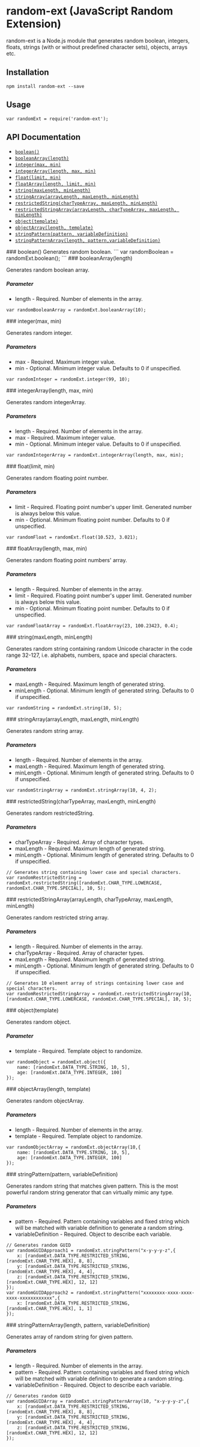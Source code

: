 # random-ext (JavaScript Random Extension)

random-ext is a Node.js module that generates random boolean, integers, floats, strings (with or without predefined character sets), objects, arrays etc.

## Installation

```
npm install random-ext --save
```

## Usage

```
var randomExt = require('random-ext');
```

## API Documentation

* [`boolean()`](#boolean)
* [`booleanArray(length)`](#booleanArray)
* [`integer(max, min)`](#integer)
* [`integerArray(length, max, min)`](#integerArray)
* [`float(limit, min)`](#float)
* [`floatArray(length, limit, min)`](#floatArray)
* [`string(maxLength, minLength)`](#string)
* [`stringArray(arrayLength, maxLength, minLength)`](#stringArray)
* [`restrictedString(charTypeArray, maxLength, minLength)`](#restrictedString)
* [`restrictedStringArray(arrayLength, charTypeArray, maxLength, minLength)`](#restrictedStringArray)
* [`object(template)`](#object)
* [`objectArray(length, template)`](#objectArray)
* [`stringPattern(pattern, variableDefinition)`](#stringPattern)
* [`stringPatternArray(length, pattern,variableDefinition)`](#stringPatternArray)

<a name="boolean"/>
### boolean()
Generates random boolean.
```
var randomBoolean = randomExt.boolean();
```

<a name="booleanArray"/>
### booleanArray(length)

Generates random boolean array.
##### Parameter
* length - Required. Number of elements in the array.
```
var randomBooleanArray = randomExt.booleanArray(10);
```

<a name="integer"/>
### integer(max, min)

Generates random integer.
##### Parameters
* max - Required. Maximum integer value.
* min - Optional. Minimum integer value. Defaults to 0 if unspecified.

```
var randomInteger = randomExt.integer(99, 10);
```

<a name="integerArray"/>
### integerArray(length, max, min)

Generates random integerArray.
##### Parameters
* length - Required. Number of elements in the array.
* max - Required. Maximum integer value.
* min - Optional. Minimum integer value. Defaults to 0 if unspecified.

```
var randomIntegerArray = randomExt.integerArray(length, max, min);
```

<a name="float"/>
### float(limit, min)

Generates random floating point number.
##### Parameters
* limit - Required. Floating point number's upper limit. Generated number is always below this value.
* min - Optional. Minimum floating point number. Defaults to 0 if unspecified.

```
var randomFloat = randomExt.float(10.523, 3.021);
```

<a name="floatArray"/>
### floatArray(length, max, min)

Generates random floating point numbers' array.
##### Parameters
* length - Required. Number of elements in the array.
* limit - Required. Floating point number's upper limit. Generated number is always below this value.
* min - Optional. Minimum floating point number. Defaults to 0 if unspecified.

```
var randomFloatArray = randomExt.floatArray(23, 100.23423, 0.4);
```

<a name="string"/>
### string(maxLength, minLength)

Generates random string containing random Unicode character in the code range 32-127, i.e. alphabets, numbers, space and special characters.
##### Parameters
* maxLength - Required. Maximum length of generated string.
* minLength - Optional. Minimum length of generated string. Defaults to 0 if unspecified.

```
var randomString = randomExt.string(10, 5);
```

<a name="stringArray"/>
### stringArray(arrayLength, maxLength, minLength)

Generates random string array.
##### Parameters
* length - Required. Number of elements in the array.
* maxLength - Required. Maximum length of generated string.
* minLength - Optional. Minimum length of generated string. Defaults to 0 if unspecified.

```
var randomStringArray = randomExt.stringArray(10, 4, 2);
```

<a name="restrictedString"/>
### restrictedString(charTypeArray, maxLength, minLength)

Generates random restrictedString.
##### Parameters
* charTypeArray - Required. Array of character types.
* maxLength - Required. Maximum length of generated string.
* minLength - Optional. Minimum length of generated string. Defaults to 0 if unspecified.

```
// Generates string containing lower case and special characters.
var randomRestrictedString = randomExt.restrictedString([randomExt.CHAR_TYPE.LOWERCASE, randomExt.CHAR_TYPE.SPECIAL], 10, 5);
```

<a name="restrictedStringArray"/>
### restrictedStringArray(arrayLength, charTypeArray, maxLength, minLength)

Generates random restricted string array.
##### Parameters
* length - Required. Number of elements in the array.
* charTypeArray - Required. Array of character types.
* maxLength - Required. Maximum length of generated string.
* minLength - Optional. Minimum length of generated string. Defaults to 0 if unspecified.

```
// Generates 10 element array of strings containing lower case and special characters.
var randomRestrictedStringArray = randomExt.restrictedStringArray(10, [randomExt.CHAR_TYPE.LOWERCASE, randomExt.CHAR_TYPE.SPECIAL], 10, 5);
```

<a name="object"/>
### object(template)

Generates random object.
##### Parameter
* template - Required. Template object to randomize.

```
var randomObject = randomExt.object({
    name: [randomExt.DATA_TYPE.STRING, 10, 5],
    age: [randomExt.DATA_TYPE.INTEGER, 100]
});
```

<a name="objectArray"/>
### objectArray(length, template)

Generates random objectArray.
##### Parameters
* length - Required. Number of elements in the array.
* template - Required. Template object to randomize.

```
var randomObjectArray = randomExt.objectArray(10,{
    name: [randomExt.DATA_TYPE.STRING, 10, 5],
    age: [randomExt.DATA_TYPE.INTEGER, 100]
});
```

<a name="stringPattern"/>
### stringPattern(pattern, variableDefinition)

Generates random string that matches given pattern. This is the most powerful random string generator that can virtually mimic any type.
##### Parameters
* pattern - Required. Pattern containing variables and fixed string which will be matched with variable definition to generate a random string.
* variableDefinition - Required. Object to describe each variable.

```
// Generates random GUID
var randomGUIDApproach1 = randomExt.stringPattern("x-y-y-y-z",{
    x: [randomExt.DATA_TYPE.RESTRICTED_STRING, [randomExt.CHAR_TYPE.HEX], 8, 8],
    y: [randomExt.DATA_TYPE.RESTRICTED_STRING, [randomExt.CHAR_TYPE.HEX], 4, 4],
    z: [randomExt.DATA_TYPE.RESTRICTED_STRING, [randomExt.CHAR_TYPE.HEX], 12, 12]
});
var randomGUIDApproach2 = randomExt.stringPattern("xxxxxxxx-xxxx-xxxx-xxxx-xxxxxxxxxxxx",{
    x: [randomExt.DATA_TYPE.RESTRICTED_STRING, [randomExt.CHAR_TYPE.HEX], 1, 1]
});
```

<a name="stringPatternArray"/>
### stringPatternArray(length, pattern, variableDefinition)

Generates array of random string for given pattern.
##### Parameters
* length - Required. Number of elements in the array.
* pattern - Required. Pattern containing variables and fixed string which will be matched with variable definition to generate a random string.
* variableDefinition - Required. Object to describe each variable.

```
// Generates random GUID
var randomGUIDArray = randomExt.stringPatternArray(10, "x-y-y-y-z",{
    x: [randomExt.DATA_TYPE.RESTRICTED_STRING, [randomExt.CHAR_TYPE.HEX], 8, 8],
    y: [randomExt.DATA_TYPE.RESTRICTED_STRING, [randomExt.CHAR_TYPE.HEX], 4, 4],
    z: [randomExt.DATA_TYPE.RESTRICTED_STRING, [randomExt.CHAR_TYPE.HEX], 12, 12]
});
```

